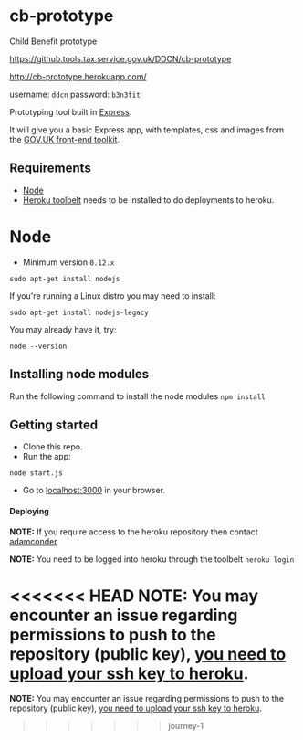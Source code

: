 # cb-prototype
Child Benefit prototype

https://github.tools.tax.service.gov.uk/DDCN/cb-prototype

http://cb-prototype.herokuapp.com/

username: `ddcn`
password: `b3n3fit`

Prototyping tool built in [Express](http://expressjs.com/).

It will give you a basic Express app, with templates, css and images from the [GOV.UK front-end toolkit](https://github.com/alphagov/govuk_frontend_toolkit).


## Requirements

* [Node](http://nodejs.org/)
* [Heroku toolbelt](https://toolbelt.heroku.com/) needs to be installed to do deployments to heroku.

# Node

* Minimum version `0.12.x`

`sudo apt-get install nodejs`

If you're running a Linux distro you may need to install:

`sudo apt-get install nodejs-legacy`

You may already have it, try:

`node --version`

## Installing node modules

Run the following command to install the node modules
`npm install`

## Getting started

* Clone this repo.
* Run the app:

```
node start.js
```

* Go to [localhost:3000](http://localhost:3000) in your browser.

#### Deploying

**NOTE:** If you require access to the heroku repository then contact [adamconder](https://github.tools.tax.service.gov.uk/adamconder)

**NOTE:** You need to be logged into heroku through the toolbelt
```heroku login```

<<<<<<< HEAD
**NOTE:** You may encounter an issue regarding permissions to push to the repository (public key), [you need to upload your ssh key to heroku](https://devcenter.heroku.com/articles/keys#adding-keys-to-heroku).
=======
**NOTE:** You may encounter an issue regarding permissions to push to the repository (public key), [you need to upload your ssh key to heroku](https://devcenter.heroku.com/articles/keys#adding-keys-to-heroku).
>>>>>>> journey-1
